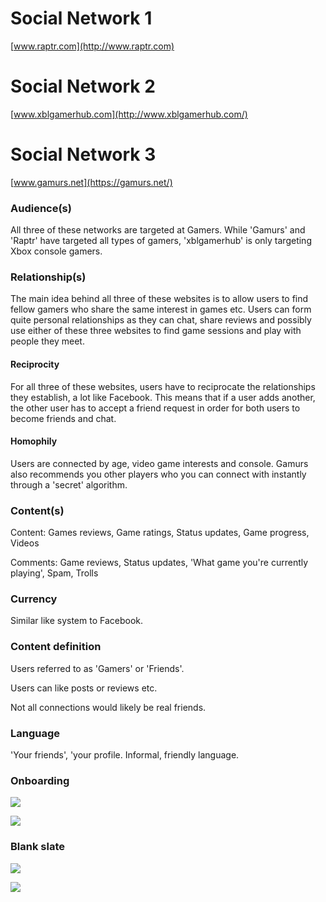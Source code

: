 

# Social Network 1 #
[www.raptr.com](http://www.raptr.com)


# Social Network 2 #
[www.xblgamerhub.com](http://www.xblgamerhub.com/)

# Social Network 3 #
[www.gamurs.net](https://gamurs.net/)

### Audience(s)
All three of these networks are targeted at Gamers. While 'Gamurs' and 'Raptr' have targeted all types of gamers, 'xblgamerhub' is only targeting Xbox console gamers.

### Relationship(s)

The main idea behind all three of these websites is to allow users to find fellow gamers who share the same interest in games etc. Users can form quite personal relationships as they can chat, share reviews and possibly use either of these three websites to find game sessions and play with people they meet.

#### Reciprocity

For all three of these websites, users have to reciprocate the relationships they establish, a lot like Facebook. This means that if a user adds another, the other user has to accept a friend request in order for both users to become friends and chat.

#### Homophily

Users are connected by age, video game interests and console. Gamurs also recommends you other players who you can connect with instantly through a 'secret' algorithm.

### Content(s)

Content: Games reviews, Game ratings, Status updates, Game progress, Videos


Comments: Game reviews, Status updates, 'What game you're currently playing', Spam, Trolls

### Currency

Similar like system to Facebook.

### Content definition

Users referred to as 'Gamers' or 'Friends'.

Users can like posts or reviews etc.

Not all connections would likely be real friends.

### Language

'Your friends', 'your profile. Informal, friendly language.

### Onboarding


![](http://i.gyazo.com/f939dbf4c9b4b154d423b959dae14db5.png)

![](http://i.gyazo.com/9679cf5b8f7bc4ab09c1830a3f68cf78.png)

### Blank slate

![](http://i.gyazo.com/c5f8d5e5c600684c9abbfe081adea7c0.png)

![](http://i.gyazo.com/379e12df7d2e7d9ba09f0dbbd909d0cd.png)